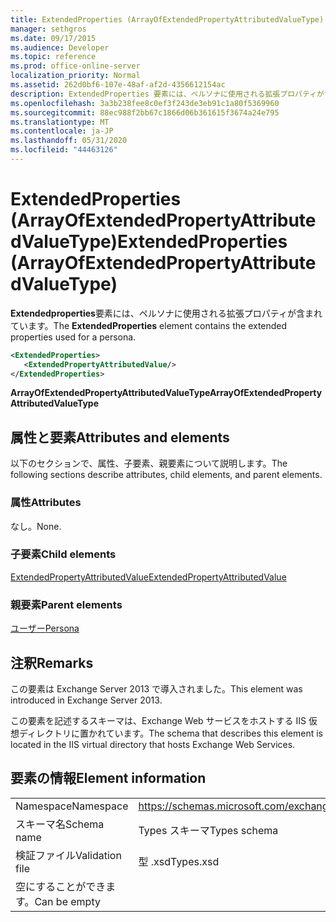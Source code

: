 ```yaml
---
title: ExtendedProperties (ArrayOfExtendedPropertyAttributedValueType)
manager: sethgros
ms.date: 09/17/2015
ms.audience: Developer
ms.topic: reference
ms.prod: office-online-server
localization_priority: Normal
ms.assetid: 262d0bf6-107e-48af-af2d-4356612154ac
description: ExtendedProperties 要素には、ペルソナに使用される拡張プロパティが含まれています。
ms.openlocfilehash: 3a3b238fee8c0ef3f243de3eb91c1a80f5369960
ms.sourcegitcommit: 88ec988f2bb67c1866d06b361615f3674a24e795
ms.translationtype: MT
ms.contentlocale: ja-JP
ms.lasthandoff: 05/31/2020
ms.locfileid: "44463126"
---
```

# <a name="extendedproperties-arrayofextendedpropertyattributedvaluetype"></a><span data-ttu-id="4856a-103">ExtendedProperties (ArrayOfExtendedPropertyAttributedValueType)</span><span class="sxs-lookup"><span data-stu-id="4856a-103">ExtendedProperties (ArrayOfExtendedPropertyAttributedValueType)</span></span>

<span data-ttu-id="4856a-104">**Extendedproperties**要素には、ペルソナに使用される拡張プロパティが含まれています。</span><span class="sxs-lookup"><span data-stu-id="4856a-104">The **ExtendedProperties** element contains the extended properties used for a persona.</span></span> 
  
```XML
<ExtendedProperties>
   <ExtendedPropertyAttributedValue/>
</ExtendedProperties>
```

 <span data-ttu-id="4856a-105">**ArrayOfExtendedPropertyAttributedValueType**</span><span class="sxs-lookup"><span data-stu-id="4856a-105">**ArrayOfExtendedPropertyAttributedValueType**</span></span>
## <a name="attributes-and-elements"></a><span data-ttu-id="4856a-106">属性と要素</span><span class="sxs-lookup"><span data-stu-id="4856a-106">Attributes and elements</span></span>

<span data-ttu-id="4856a-107">以下のセクションで、属性、子要素、親要素について説明します。</span><span class="sxs-lookup"><span data-stu-id="4856a-107">The following sections describe attributes, child elements, and parent elements.</span></span>
  
### <a name="attributes"></a><span data-ttu-id="4856a-108">属性</span><span class="sxs-lookup"><span data-stu-id="4856a-108">Attributes</span></span>

<span data-ttu-id="4856a-109">なし。</span><span class="sxs-lookup"><span data-stu-id="4856a-109">None.</span></span>
  
### <a name="child-elements"></a><span data-ttu-id="4856a-110">子要素</span><span class="sxs-lookup"><span data-stu-id="4856a-110">Child elements</span></span>

[<span data-ttu-id="4856a-111">ExtendedPropertyAttributedValue</span><span class="sxs-lookup"><span data-stu-id="4856a-111">ExtendedPropertyAttributedValue</span></span>](extendedpropertyattributedvalue.md)
  
### <a name="parent-elements"></a><span data-ttu-id="4856a-112">親要素</span><span class="sxs-lookup"><span data-stu-id="4856a-112">Parent elements</span></span>

[<span data-ttu-id="4856a-113">ユーザー</span><span class="sxs-lookup"><span data-stu-id="4856a-113">Persona</span></span>](persona.md)
  
## <a name="remarks"></a><span data-ttu-id="4856a-114">注釈</span><span class="sxs-lookup"><span data-stu-id="4856a-114">Remarks</span></span>

<span data-ttu-id="4856a-115">この要素は Exchange Server 2013 で導入されました。</span><span class="sxs-lookup"><span data-stu-id="4856a-115">This element was introduced in Exchange Server 2013.</span></span>
  
<span data-ttu-id="4856a-116">この要素を記述するスキーマは、Exchange Web サービスをホストする IIS 仮想ディレクトリに置かれています。</span><span class="sxs-lookup"><span data-stu-id="4856a-116">The schema that describes this element is located in the IIS virtual directory that hosts Exchange Web Services.</span></span>
  
## <a name="element-information"></a><span data-ttu-id="4856a-117">要素の情報</span><span class="sxs-lookup"><span data-stu-id="4856a-117">Element information</span></span>

|||
|:-----|:-----|
|<span data-ttu-id="4856a-118">Namespace</span><span class="sxs-lookup"><span data-stu-id="4856a-118">Namespace</span></span>  <br/> |https://schemas.microsoft.com/exchange/services/2006/types  <br/> |
|<span data-ttu-id="4856a-119">スキーマ名</span><span class="sxs-lookup"><span data-stu-id="4856a-119">Schema name</span></span>  <br/> |<span data-ttu-id="4856a-120">Types スキーマ</span><span class="sxs-lookup"><span data-stu-id="4856a-120">Types schema</span></span>  <br/> |
|<span data-ttu-id="4856a-121">検証ファイル</span><span class="sxs-lookup"><span data-stu-id="4856a-121">Validation file</span></span>  <br/> |<span data-ttu-id="4856a-122">型 .xsd</span><span class="sxs-lookup"><span data-stu-id="4856a-122">Types.xsd</span></span>  <br/> |
|<span data-ttu-id="4856a-123">空にすることができます。</span><span class="sxs-lookup"><span data-stu-id="4856a-123">Can be empty</span></span>  <br/> ||
   

